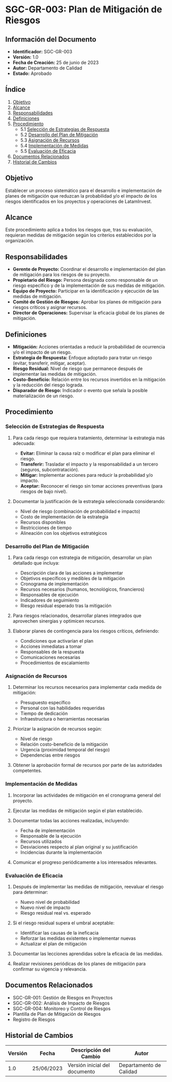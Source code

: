 # SGC-GR-003: Plan de Mitigación de Riesgos

## Información del Documento
- **Identificador:** SGC-GR-003
- **Versión:** 1.0
- **Fecha de Creación:** 25 de junio de 2023
- **Autor:** Departamento de Calidad
- **Estado:** Aprobado

## Índice
1. [Objetivo](#objetivo)
2. [Alcance](#alcance)
3. [Responsabilidades](#responsabilidades)
4. [Definiciones](#definiciones)
5. [Procedimiento](#procedimiento)
   - 5.1 [Selección de Estrategias de Respuesta](#selección-de-estrategias-de-respuesta)
   - 5.2 [Desarrollo del Plan de Mitigación](#desarrollo-del-plan-de-mitigación)
   - 5.3 [Asignación de Recursos](#asignación-de-recursos)
   - 5.4 [Implementación de Medidas](#implementación-de-medidas)
   - 5.5 [Evaluación de Eficacia](#evaluación-de-eficacia)
6. [Documentos Relacionados](#documentos-relacionados)
7. [Historial de Cambios](#historial-de-cambios)

## Objetivo
Establecer un proceso sistemático para el desarrollo e implementación de planes de mitigación que reduzcan la probabilidad y/o el impacto de los riesgos identificados en los proyectos y operaciones de LatamInvest.

## Alcance
Este procedimiento aplica a todos los riesgos que, tras su evaluación, requieran medidas de mitigación según los criterios establecidos por la organización.

## Responsabilidades
- **Gerente de Proyecto:** Coordinar el desarrollo e implementación del plan de mitigación para los riesgos de su proyecto.
- **Propietario del Riesgo:** Persona designada como responsable de un riesgo específico y de la implementación de sus medidas de mitigación.
- **Equipo de Proyecto:** Participar en la identificación y ejecución de las medidas de mitigación.
- **Comité de Gestión de Riesgos:** Aprobar los planes de mitigación para riesgos críticos y asignar recursos.
- **Director de Operaciones:** Supervisar la eficacia global de los planes de mitigación.

## Definiciones
- **Mitigación:** Acciones orientadas a reducir la probabilidad de ocurrencia y/o el impacto de un riesgo.
- **Estrategia de Respuesta:** Enfoque adoptado para tratar un riesgo (evitar, transferir, mitigar, aceptar).
- **Riesgo Residual:** Nivel de riesgo que permanece después de implementar las medidas de mitigación.
- **Costo-Beneficio:** Relación entre los recursos invertidos en la mitigación y la reducción del riesgo lograda.
- **Disparador de Riesgo:** Indicador o evento que señala la posible materialización de un riesgo.

## Procedimiento

### Selección de Estrategias de Respuesta
1. Para cada riesgo que requiera tratamiento, determinar la estrategia más adecuada:
   - **Evitar:** Eliminar la causa raíz o modificar el plan para eliminar el riesgo.
   - **Transferir:** Trasladar el impacto y la responsabilidad a un tercero (seguros, subcontratación).
   - **Mitigar:** Implementar acciones para reducir la probabilidad y/o impacto.
   - **Aceptar:** Reconocer el riesgo sin tomar acciones preventivas (para riesgos de bajo nivel).

2. Documentar la justificación de la estrategia seleccionada considerando:
   - Nivel de riesgo (combinación de probabilidad e impacto)
   - Costo de implementación de la estrategia
   - Recursos disponibles
   - Restricciones de tiempo
   - Alineación con los objetivos estratégicos

### Desarrollo del Plan de Mitigación
1. Para cada riesgo con estrategia de mitigación, desarrollar un plan detallado que incluya:
   - Descripción clara de las acciones a implementar
   - Objetivos específicos y medibles de la mitigación
   - Cronograma de implementación
   - Recursos necesarios (humanos, tecnológicos, financieros)
   - Responsables de ejecución
   - Indicadores de seguimiento
   - Riesgo residual esperado tras la mitigación

2. Para riesgos relacionados, desarrollar planes integrados que aprovechen sinergias y optimicen recursos.

3. Elaborar planes de contingencia para los riesgos críticos, definiendo:
   - Condiciones que activarían el plan
   - Acciones inmediatas a tomar
   - Responsables de la respuesta
   - Comunicaciones necesarias
   - Procedimientos de escalamiento

### Asignación de Recursos
1. Determinar los recursos necesarios para implementar cada medida de mitigación:
   - Presupuesto específico
   - Personal con las habilidades requeridas
   - Tiempo de dedicación
   - Infraestructura o herramientas necesarias

2. Priorizar la asignación de recursos según:
   - Nivel de riesgo
   - Relación costo-beneficio de la mitigación
   - Urgencia (proximidad temporal del riesgo)
   - Dependencias entre riesgos

3. Obtener la aprobación formal de recursos por parte de las autoridades competentes.

### Implementación de Medidas
1. Incorporar las actividades de mitigación en el cronograma general del proyecto.
2. Ejecutar las medidas de mitigación según el plan establecido.
3. Documentar todas las acciones realizadas, incluyendo:
   - Fecha de implementación
   - Responsable de la ejecución
   - Recursos utilizados
   - Desviaciones respecto al plan original y su justificación
   - Incidencias durante la implementación

4. Comunicar el progreso periódicamente a los interesados relevantes.

### Evaluación de Eficacia
1. Después de implementar las medidas de mitigación, reevaluar el riesgo para determinar:
   - Nuevo nivel de probabilidad
   - Nuevo nivel de impacto
   - Riesgo residual real vs. esperado

2. Si el riesgo residual supera el umbral aceptable:
   - Identificar las causas de la ineficacia
   - Reforzar las medidas existentes o implementar nuevas
   - Actualizar el plan de mitigación

3. Documentar las lecciones aprendidas sobre la eficacia de las medidas.

4. Realizar revisiones periódicas de los planes de mitigación para confirmar su vigencia y relevancia.

## Documentos Relacionados
- SGC-GR-001: Gestión de Riesgos en Proyectos
- SGC-GR-002: Análisis de Impacto de Riesgos
- SGC-GR-004: Monitoreo y Control de Riesgos
- Plantilla de Plan de Mitigación de Riesgos
- Registro de Riesgos

## Historial de Cambios
| Versión | Fecha | Descripción del Cambio | Autor |
|---------|-------|------------------------|-------|
| 1.0 | 25/06/2023 | Versión inicial del documento | Departamento de Calidad | 